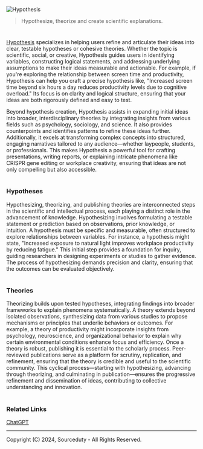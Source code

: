 ![Hypothesis](https://github.com/user-attachments/assets/ac0d127e-03cb-4e21-9f72-da492b72e33e)

>  Hypothesize, theorize and create scientific explanations.
#

[Hypothesis](https://chatgpt.com/g/g-6757638180608191bca615eb72120373-hypothesis) specializes in helping users refine and articulate their ideas into clear, testable hypotheses or cohesive theories. Whether the topic is scientific, social, or creative, Hypothesis guides users in identifying variables, constructing logical statements, and addressing underlying assumptions to make their ideas measurable and actionable. For example, if you're exploring the relationship between screen time and productivity, Hypothesis can help you craft a precise hypothesis like, "Increased screen time beyond six hours a day reduces productivity levels due to cognitive overload." Its focus is on clarity and logical structure, ensuring that your ideas are both rigorously defined and easy to test.

Beyond hypothesis creation, Hypothesis assists in expanding initial ideas into broader, interdisciplinary theories by integrating insights from various fields such as psychology, sociology, and science. It also provides counterpoints and identifies patterns to refine these ideas further. Additionally, it excels at transforming complex concepts into structured, engaging narratives tailored to any audience—whether laypeople, students, or professionals. This makes Hypothesis a powerful tool for crafting presentations, writing reports, or explaining intricate phenomena like CRISPR gene editing or workplace creativity, ensuring that ideas are not only compelling but also accessible.

#
### Hypotheses

Hypothesizing, theorizing, and publishing theories are interconnected steps in the scientific and intellectual process, each playing a distinct role in the advancement of knowledge. Hypothesizing involves formulating a testable statement or prediction based on observations, prior knowledge, or intuition. A hypothesis must be specific and measurable, often structured to explore relationships between variables. For instance, a hypothesis might state, "Increased exposure to natural light improves workplace productivity by reducing fatigue." This initial step provides a foundation for inquiry, guiding researchers in designing experiments or studies to gather evidence. The process of hypothesizing demands precision and clarity, ensuring that the outcomes can be evaluated objectively.

#
### Theories

Theorizing builds upon tested hypotheses, integrating findings into broader frameworks to explain phenomena systematically. A theory extends beyond isolated observations, synthesizing data from various studies to propose mechanisms or principles that underlie behaviors or outcomes. For example, a theory of productivity might incorporate insights from psychology, neuroscience, and organizational behavior to explain why certain environmental conditions enhance focus and efficiency. Once a theory is robust, publishing it is essential to the scholarly process. Peer-reviewed publications serve as a platform for scrutiny, replication, and refinement, ensuring that the theory is credible and useful to the scientific community. This cyclical process—starting with hypothesizing, advancing through theorizing, and culminating in publication—ensures the progressive refinement and dissemination of ideas, contributing to collective understanding and innovation.

#
### Related Links

[ChatGPT](https://github.com/sourceduty/ChatGPT)

***
Copyright (C) 2024, Sourceduty - All Rights Reserved.
